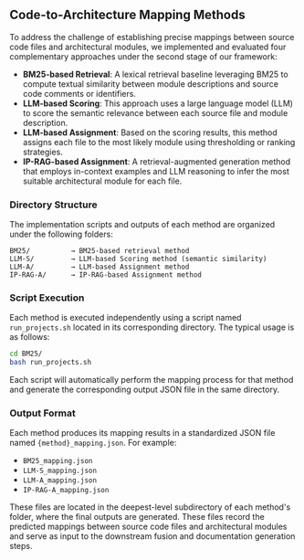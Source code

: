 ## Code-to-Architecture Mapping Methods

To address the challenge of establishing precise mappings between source code files and architectural modules, we implemented and evaluated four complementary approaches under the second stage of our framework:

- **BM25-based Retrieval**: A lexical retrieval baseline leveraging BM25 to compute textual similarity between module descriptions and source code comments or identifiers.
- **LLM-based Scoring**: This approach uses a large language model (LLM) to score the semantic relevance between each source file and module description.
- **LLM-based Assignment**: Based on the scoring results, this method assigns each file to the most likely module using thresholding or ranking strategies.
- **IP-RAG-based Assignment**: A retrieval-augmented generation method that employs in-context examples and LLM reasoning to infer the most suitable architectural module for each file.

### Directory Structure

The implementation scripts and outputs of each method are organized under the following folders:

```
BM25/          → BM25-based retrieval method  
LLM-S/         → LLM-based Scoring method (semantic similarity)  
LLM-A/         → LLM-based Assignment method  
IP-RAG-A/      → IP-RAG-based Assignment method  
```

### Script Execution

Each method is executed independently using a script named `run_projects.sh` located in its corresponding directory. The typical usage is as follows:

```bash
cd BM25/
bash run_projects.sh
```

Each script will automatically perform the mapping process for that method and generate the corresponding output JSON file in the same directory.

### Output Format

Each method produces its mapping results in a standardized JSON file named `{method}_mapping.json`. For example:

- `BM25_mapping.json`
- `LLM-S_mapping.json`
- `LLM-A_mapping.json`
- `IP-RAG-A_mapping.json`

These files are located in the deepest-level subdirectory of each method's folder, where the final outputs are generated. These files record the predicted mappings between source code files and architectural modules and serve as input to the downstream fusion and documentation generation steps.